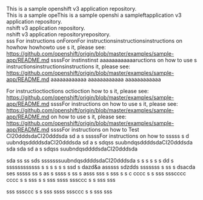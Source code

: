 This is a sample openshift v3 application repository.  
This is a sample opeThis is a sample openshi a sampleftapplication v3 application repository.  
nshift v3 application repository.  
nshift v3 application repositoryrepository.  
sss
For instructions onForonFor instructionsinstructionsinstructions on howhow howhowto use s  it, please see: https://github.com/openshift/origin/blob/master/examples/sample-app/README.md
ssssFor instinstinst
aaaaaaaaaaaaructions on how to use s instructionsinstructionsinstructions it, please see: https://github.com/openshift/origin/blob/master/examples/sample-app/README.md
aaaaaaaaaaaa
aaaaaaaaaaaa
aaaaaaaaaaaa

For instructioctioctions octioction how to s  it, please see: https://github.com/openshift/origin/blob/master/examples/sample-app/README.md
ssssFor instructions on how to use s  it, please see: https://github.com/openshift/origin/blob/master/examples/sample-app/README.md
on how to use s  it, please see: https://github.com/openshift/origin/blob/master/examples/sample-app/README.md
ssssFor instructions on how to
Test CI20dddsdaCI20dddsda
sd a s sssssFor instructions on how to
sssss
s d uubndqsddddsdaCI20dddsda
sd a s sdqss suubndqsddddsdaCI20dddsda
sda 
sda sd a s sdqss suubndqsddddsdaCI20dddsda

sda 
ss ss sds sssssssuubndqsddddsdaCI20dddsda
 s s s
 s s s
dd s ssssssssssss
s s  s s  s s ssd s dazd&a asssss sdzdds sssssss
 s ss s  dsacda ses sssss
ss s  as
 s ssss 
 s ss s  asss
sss  s
sss
 s s
c
cccc
 s s
sss
ssscccc
cccc
 s s
sss
 s s
sss
ssss
sssccc
 s s
sss
sss

sss
sssccc
 s s
sss
ssss
sssccc
 s s
sss
sss

